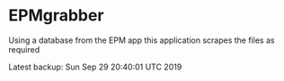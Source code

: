 # EPMgrabber
Using a database from the EPM app this application scrapes the files as required


Latest backup: Sun Sep 29 20:40:01 UTC 2019

